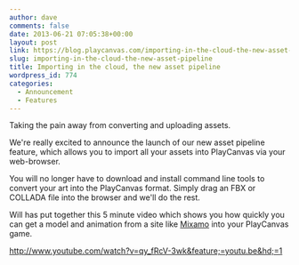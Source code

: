 ```yaml
---
author: dave
comments: false
date: 2013-06-21 07:05:38+00:00
layout: post
link: https://blog.playcanvas.com/importing-in-the-cloud-the-new-asset-pipeline/
slug: importing-in-the-cloud-the-new-asset-pipeline
title: Importing in the cloud, the new asset pipeline
wordpress_id: 774
categories:
  - Announcement
  - Features
---
```


Taking the pain away from converting and uploading assets.

We're really excited to announce the launch of our new asset pipeline feature, which allows you to import all your assets into PlayCanvas via your web-browser.

You will no longer have to download and install command line tools to convert your art into the PlayCanvas format. Simply drag an FBX or COLLADA file into the browser and we'll do the rest.

Will has put together this 5 minute video which shows you how quickly you can get a model and animation from a site like [Mixamo](http://mixamo.com/) into your PlayCanvas game.

http://www.youtube.com/watch?v=qy_fRcV-3wk&feature;=youtu.be&hd;=1
